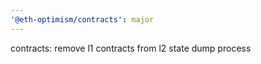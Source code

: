 ```yaml
---
'@eth-optimism/contracts': major
---
```


contracts: remove l1 contracts from l2 state dump process
